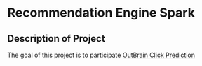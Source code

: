# Recommendation Engine Spark

## Description of Project
The goal of this project is to participate [OutBrain Click Prediction](https://www.kaggle.com/c/outbrain-click-prediction)

